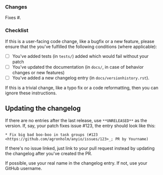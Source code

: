 <!-- Thank you for your contribution! -->
### Changes

Fixes #. <!-- Provide issue number if exists -->

<!-- Please give a short brief about these changes. -->

### Checklist

If this is a user-facing code change, like a bugfix or a new feature, please ensure that
the you've fulfilled the following conditions (where applicable):

- [ ] You've added tests (in `tests/`) added which would fail without your patch
- [ ] You've updated the documentation (in `docs/`, in case of behavior changes or new
features)
- [ ] You've added a new changelog entry (in `docs/versionhistory.rst`).

If this is a trivial change, like a typo fix or a code reformatting, then you can ignore
these instructions.

## Updating the changelog

If there are no entries after the last release, use `**UNRELEASED**` as the version.
If, say, your patch fixes issue #123, the entry should look like this:

`* Fix big bad boo-boo in task groups (#123
<https://github.com/agronholm/anyio/issues/123>_; PR by Yourname)`

If there's no issue linked, just link to your pull request instead by updating the
changelog after you've created the PR.

If possible, use your real name in the changelog entry. If not, use your GitHub
username.
